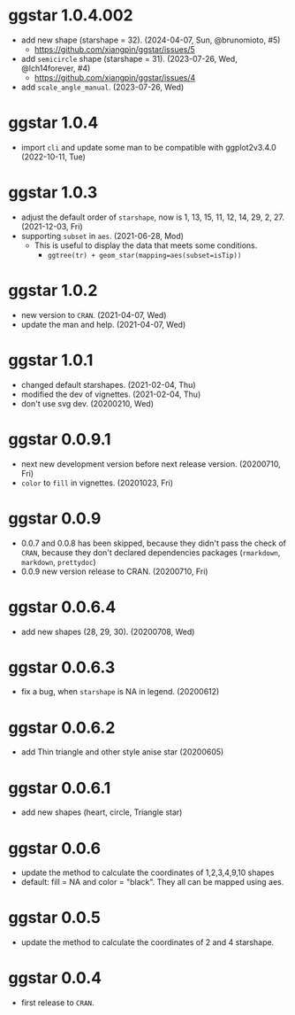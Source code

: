 # ggstar 1.0.4.002

+ add new shape (starshape = 32). (2024-04-07, Sun, @brunomioto, #5)
  - <https://github.com/xiangpin/ggstar/issues/5>
+ add `semicircle` shape (starshape = 31). (2023-07-26, Wed, @lch14forever, #4)
  - <https://github.com/xiangpin/ggstar/issues/4>
+ add `scale_angle_manual`. (2023-07-26, Wed)

# ggstar 1.0.4

+ import `cli` and update some man to be compatible with ggplot2v3.4.0 (2022-10-11, Tue)

# ggstar 1.0.3

+ adjust the default order of `starshape`, now is 
  1, 13, 15, 11, 12, 14, 29, 2, 27. (2021-12-03, Fri) 
+ supporting `subset` in `aes`. (2021-06-28, Mod)
  - This is useful to display the data that meets some conditions.
    - `ggtree(tr) + geom_star(mapping=aes(subset=isTip))`

# ggstar 1.0.2

+ new version to `CRAN`. (2021-04-07, Wed)
+ update the man and help. (2021-04-07, Wed)

# ggstar 1.0.1

+ changed default starshapes. (2021-02-04, Thu)
+ modified the dev of vignettes. (2021-02-04, Thu)
+ don't use svg dev. (20200210, Wed)

# ggstar 0.0.9.1

+ next new development version before next release version. (20200710, Fri)
+ `color` to `fill` in vignettes. (20201023, Fri)

# ggstar 0.0.9

+ 0.0.7 and 0.0.8 has been skipped, because they didn't pass the check of `CRAN`,
  because they don't declared dependencies packages (`rmarkdown`, `markdown`, `prettydoc`)
+ 0.0.9 new version release to CRAN. (20200710, Fri)

# ggstar 0.0.6.4

+ add new shapes (28, 29, 30). (20200708, Wed)

# ggstar 0.0.6.3

+ fix a bug, when `starshape` is NA in legend. (20200612)

# ggstar 0.0.6.2

+ add Thin triangle and other style anise star (20200605)

# ggstar 0.0.6.1

+ add new shapes (heart, circle, Triangle star)

# ggstar 0.0.6

+ update the method to calculate the coordinates of 1,2,3,4,9,10 shapes
+ default: fill = NA and color = "black". They all can be mapped using aes.

# ggstar 0.0.5

+ update the method to calculate the coordinates of 2 and 4 starshape.

# ggstar 0.0.4

* first release to `CRAN`.
